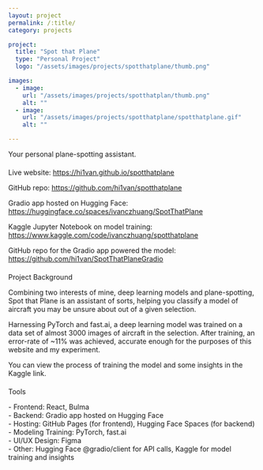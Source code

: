 ```yaml
---
layout: project
permalink: /:title/
category: projects

project:
  title: "Spot that Plane"
  type: "Personal Project"
  logo: "/assets/images/projects/spotthatplane/thumb.png"

images:
  - image:
    url: "/assets/images/projects/spotthatplan/thumb.png"
    alt: ""
  - image:
    url: "/assets/images/projects/spotthatplane/spotthatplane.gif"
    alt: ""

---
```

<p style="margin-bottom: 20px;">Your personal plane-spotting assistant.</p>

<p style="margin-bottom: 5px;">Live website: 
  <a href="https://hi1van.github.io/spotthatplane" target="_blank">https://hi1van.github.io/spotthatplane</a>
</p>

<p style="margin-bottom: 5px;">GitHub repo: 
  <a href="https://github.com/hi1van/spotthatplane" target="_blank">https://github.com/hi1van/spotthatplane</a>
</p>

<p style="margin-bottom: 5px;">Gradio app hosted on Hugging Face: 
  <a href="https://huggingface.co/spaces/ivanczhuang/SpotThatPlane" target="_blank">https://huggingface.co/spaces/ivanczhuang/SpotThatPlane</a>
</p>
<p style="margin-bottom: 5px;">Kaggle Jupyter Notebook on model training: 
  <a href="https://www.kaggle.com/code/ivanczhuang/spotthatplane" target="_blank">https://www.kaggle.com/code/ivanczhuang/spotthatplane</a>
</p>
<p style="margin-bottom: 20px;">GitHub repo for the Gradio app powered the model: 
  <a href="https://github.com/hi1van/SpotThatPlaneGradio" target="_blank">https://github.com/hi1van/SpotThatPlaneGradio</a>
</p>


<p style="margin-bottom: 10px;">Project Background</p>

<p style="margin-bottom: 10px;">Combining two interests of mine, deep learning models and plane-spotting, Spot that Plane is 
an assistant of sorts, helping you classify a model of aircraft you may be unsure about out of a given selection.</p>

<p style="margin-bottom: 10px;">Harnessing PyTorch and fast.ai, a deep learning model was trained on a data set of almost 3000 
images of aircraft in the selection. After training, an error-rate of ~11% was achieved, accurate
enough for the purposes of this website and my experiment.</p>

<p style="margin-bottom: 20px;">You can view the process of training the model and some insights in the Kaggle link.</p>

<p style="margin-bottom: 10px;">Tools</p>

<p style="margin-bottom: 60px;">
- Frontend: React, Bulma<br>
- Backend: Gradio app hosted on Hugging Face<br>
- Hosting: GitHub Pages (for frontend), Hugging Face Spaces (for backend)<br>
- Modeling Training: PyTorch, fast.ai<br>
- UI/UX Design: Figma<br>
- Other: Hugging Face @gradio/client for API calls, Kaggle for model training and insights<br>
</p>